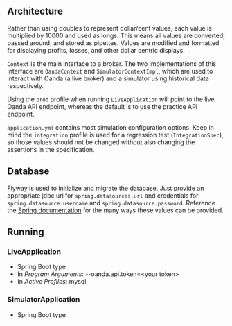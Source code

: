 

## Architecture
Rather than using doubles to represent dollar/cent values, each value is multiplied by 10000 and used as longs. This means 
all values are converted, passed around, and stored as pipettes. Values are modified and formatted for displaying profits, losses, 
and other dollar centric displays.

`Context` is the main interface to a broker. The two implementations of this interface are `OandaContext` and `SimulatorContextImpl`, 
which are used to interact with Oanda (a live broker) and a simulator using historical data respectively.

Using the `prod` profile when running `LiveApplication` will point to the live Oanda API endpoint, whereas the default is 
to use the practice API endpoint.

`application.yml` contains most simulation configuration options. Keep in mind the `integration` profile is used for a regression
test (`IntegrationSpec`), so those values should not be changed without also changing the assertions in the specification.
 
## Database
Flyway is used to initialize and migrate the database. Just provide an appropriate jdbc url for `spring.datasources.url` and 
credentials for `spring.datasource.username` and `spring.datasource.password`.  Reference the [Spring documentation](https://docs.spring.io/spring-boot/docs/current/reference/html/boot-features-external-config.html) 
for the many ways these values can be provided.
 
##  Running
### LiveApplication
- Spring Boot type
- In *Program Arguments*: --oanda.api.token=\<your token>
- In *Active Profiles*: mysql

### SimulatorApplication
- Spring Boot type
